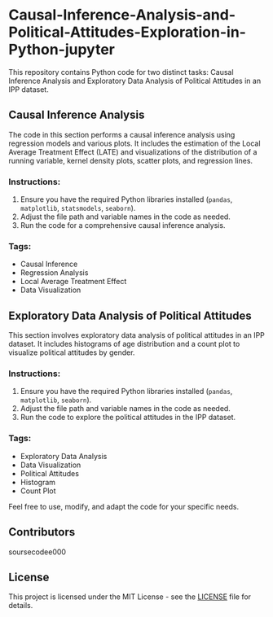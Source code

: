 # Causal-Inference-Analysis-and-Political-Attitudes-Exploration-in-Python-jupyter


This repository contains Python code for two distinct tasks: Causal Inference Analysis and Exploratory Data Analysis of Political Attitudes in an IPP dataset.

## Causal Inference Analysis

The code in this section performs a causal inference analysis using regression models and various plots. It includes the estimation of the Local Average Treatment Effect (LATE) and visualizations of the distribution of a running variable, kernel density plots, scatter plots, and regression lines.

### Instructions:
1. Ensure you have the required Python libraries installed (`pandas`, `matplotlib`, `statsmodels`, `seaborn`).
2. Adjust the file path and variable names in the code as needed.
3. Run the code for a comprehensive causal inference analysis.

### Tags:
- Causal Inference
- Regression Analysis
- Local Average Treatment Effect
- Data Visualization

## Exploratory Data Analysis of Political Attitudes

This section involves exploratory data analysis of political attitudes in an IPP dataset. It includes histograms of age distribution and a count plot to visualize political attitudes by gender.

### Instructions:
1. Ensure you have the required Python libraries installed (`pandas`, `matplotlib`, `seaborn`).
2. Adjust the file path and variable names in the code as needed.
3. Run the code to explore the political attitudes in the IPP dataset.

### Tags:
- Exploratory Data Analysis
- Data Visualization
- Political Attitudes
- Histogram
- Count Plot

Feel free to use, modify, and adapt the code for your specific needs.

## Contributors
soursecodee000
## License
This project is licensed under the MIT License - see the [LICENSE](LICENSE) file for details.

